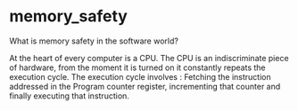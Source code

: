 # memory_safety

What is memory safety in the software world?
 
At the heart of every computer is a CPU. The CPU is an indiscriminate piece of hardware, from the moment it is turned on it constantly repeats the execution cycle. The execution cycle involves : Fetching the instruction addressed in the Program counter register, incrementing that counter and finally executing that instruction.


